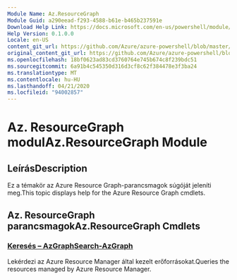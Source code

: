 ```yaml
---
Module Name: Az.ResourceGraph
Module Guid: a290eead-f293-4588-b61e-b465b237591e
Download Help Link: https://docs.microsoft.com/en-us/powershell/module/az.resourcegraph
Help Version: 0.1.0.0
Locale: en-US
content_git_url: https://github.com/Azure/azure-powershell/blob/master/src/ResourceGraph/ResourceGraph/help/Az.ResourceGraph.md
original_content_git_url: https://github.com/Azure/azure-powershell/blob/master/src/ResourceGraph/ResourceGraph/help/Az.ResourceGraph.md
ms.openlocfilehash: 18bf0623ad83cd3760764e745b674c8f239bdc51
ms.sourcegitcommit: 6a91b4c545350d316d3cf8c62f384478e3f3ba24
ms.translationtype: MT
ms.contentlocale: hu-HU
ms.lasthandoff: 04/21/2020
ms.locfileid: "94002857"
---
```

# <span data-ttu-id="52b7f-101">Az. ResourceGraph modul</span><span class="sxs-lookup"><span data-stu-id="52b7f-101">Az.ResourceGraph Module</span></span>
## <span data-ttu-id="52b7f-102">Leírás</span><span class="sxs-lookup"><span data-stu-id="52b7f-102">Description</span></span>
<span data-ttu-id="52b7f-103">Ez a témakör az Azure Resource Graph-parancsmagok súgóját jeleníti meg.</span><span class="sxs-lookup"><span data-stu-id="52b7f-103">This topic displays help for the Azure Resource Graph cmdlets.</span></span>

## <span data-ttu-id="52b7f-104">Az. ResourceGraph parancsmagok</span><span class="sxs-lookup"><span data-stu-id="52b7f-104">Az.ResourceGraph Cmdlets</span></span>
### [<span data-ttu-id="52b7f-105">Keresés – AzGraph</span><span class="sxs-lookup"><span data-stu-id="52b7f-105">Search-AzGraph</span></span>](Search-AzGraph.md)
<span data-ttu-id="52b7f-106">Lekérdezi az Azure Resource Manager által kezelt erőforrásokat.</span><span class="sxs-lookup"><span data-stu-id="52b7f-106">Queries the resources managed by Azure Resource Manager.</span></span>

